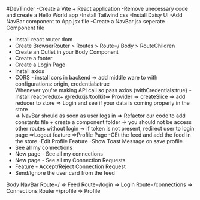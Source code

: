 
#DevTinder 
-Create a Vite + React application 
-Remove unecessary code and create a Hello World app
-Install Tailwind css
-Install Daisy UI 
-Add NavBar component to App.jsx file
-Create  a NavBar.jsx seperate Component file
- Install react router dom 
- Create BrowserRouter > Routes > Route=/ Body > RouteChildren
- Create an Outlet in your Body Component 
- Create a footer 
- Create a Login Page 
- Install axios 
- CORS - install cors in backend => add middle ware to with configurations: origin, credentials:true  
Whenever you're making API call so pass axios {withCredentials:true}
-Install react-redux+ @reduxjs/toolkit=> Provider => createSlice => add reducer to store 
=> Login and see if your  data is coming properly in the store  
=> NavBar should as soon as user logs in 
=> Refactor our code to add constants file + create a component folder 
=> you should not be access other routes without login 
=> if token is not present, redirect user to login page 
=>Logout feature
=>Profile Page
-GEt the feed and add the feed in the store
-Edit Profile Feature 
-Show Toast Message on save profile 
- See all my connections 
- New page - See all my connections 
- New page - See all my Connection Requests 
- Feature - Accept/Reject Connection Request 
- Send/Ignore the user card from the feed




Body 
   NavBar 
   Route=/ => Feed 
   Route=/login => Login 
   Route=/connections => Connections 
   Router=/profile => Profile 

